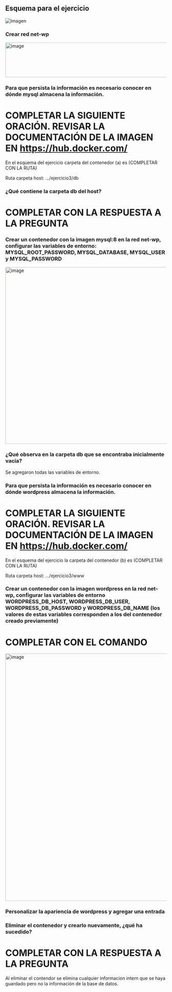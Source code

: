 ## Esquema para el ejercicio
![Imagen](esquema-ejercicio3.PNG)

### Crear red net-wp
<img width="901" height="108" alt="image" src="https://github.com/user-attachments/assets/7095ded8-cc77-4b4d-b0f4-2af2b0d0430e" />


### Para que persista la información es necesario conocer en dónde mysql almacena la información.
# COMPLETAR LA SIGUIENTE ORACIÓN. REVISAR LA DOCUMENTACIÓN DE LA IMAGEN EN https://hub.docker.com/
En el esquema del ejercicio carpeta del contenedor (a) es (COMPLETAR CON LA RUTA)

Ruta carpeta host: .../ejercicio3/db

### ¿Qué contiene la carpeta db del host?
# COMPLETAR CON LA RESPUESTA A LA PREGUNTA

### Crear un contenedor con la imagen mysql:8  en la red net-wp, configurar las variables de entorno: MYSQL_ROOT_PASSWORD, MYSQL_DATABASE, MYSQL_USER y MYSQL_PASSWORD
<img width="933" height="550" alt="image" src="https://github.com/user-attachments/assets/44425705-95d2-4b06-8344-92439baa01b6" />

### ¿Qué observa en la carpeta db que se encontraba inicialmente vacía?
Se agregaron todas las variables de entorno. 
### Para que persista la información es necesario conocer en dónde wordpress almacena la información.
# COMPLETAR LA SIGUIENTE ORACIÓN. REVISAR LA DOCUMENTACIÓN DE LA IMAGEN EN https://hub.docker.com/
En el esquema del ejercicio la carpeta del contenedor (b) es (COMPLETAR CON LA RUTA)

Ruta carpeta host: .../ejercicio3/www

### Crear un contenedor con la imagen wordpress en la red net-wp, configurar las variables de entorno WORDPRESS_DB_HOST, WORDPRESS_DB_USER, WORDPRESS_DB_PASSWORD y WORDPRESS_DB_NAME (los valores de estas variables corresponden a los del contenedor creado previamente)
# COMPLETAR CON EL COMANDO
<img width="949" height="770" alt="image" src="https://github.com/user-attachments/assets/e77519e4-0ae5-4d28-8b64-bbaa258a4830" />

### Personalizar la apariencia de wordpress y agregar una entrada

### Eliminar el contenedor y crearlo nuevamente, ¿qué ha sucedido?

# COMPLETAR CON LA RESPUESTA A LA PREGUNTA 
Al eliminar el contendor se elimina cualquier informacion intern que se haya guardado pero no la información de la base de datos.
